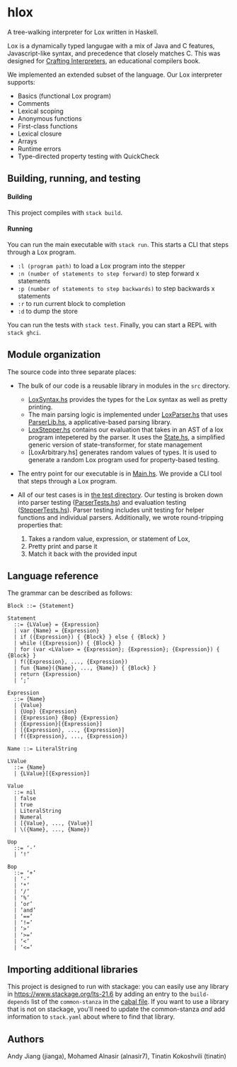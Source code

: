 # hlox

A tree-walking interpreter for Lox written in Haskell.

Lox is a dynamically typed langugae with a mix of Java and C features, Javascript-like syntax, and precedence that closely matches C. This was designed for [Crafting Interpreters](https://craftinginterpreters.com/), an educational compilers book.

We implemented an extended subset of the language. Our Lox interpreter supports:
* Basics (functional Lox program)
* Comments
* Lexical scoping
* Anonymous functions
* First-class functions
* Lexical closure
* Arrays
* Runtime errors
* Type-directed property testing with QuickCheck

## Building, running, and testing

#### Building
This project compiles with `stack build`. 

#### Running 
You can run the main executable with `stack run`. This starts a CLI that steps through a Lox program.
- `:l (program path)` to load a Lox program into the stepper
- `:n (number of statements to step forward)` to step forward x statements
- `:p (number of statements to step backwards)` to step backwards x statements
- `:r` to run current block to completion
- `:d` to dump the store

You can run the tests with `stack test`. Finally, you can start a REPL with `stack ghci`.

## Module organization

The source code into three separate places:

  - The bulk of our code is a reusable library in 
    modules in the `src` directory. 
    - [LoxSyntax.hs](src/LoxSyntax.hs) provides the types for the Lox syntax as well as pretty printing. 
    - The main parsing logic is implemented under [LoxParser.hs](src/LoxParser.hs) that uses [ParserLib.hs](src/ParserLib.hs), a applicative-based parsing library. 
    - [LoxStepper.hs](src/LoxStepper.hs) contains our evaluation that takes in an AST of a lox program intepetered by the parser. It uses the [State.hs](src/State.hs), a simplified generic version of state-transformer, for state management
    - [LoxArbitrary.hs] generates random values of types. It is  used to generate a random Lox program used for property-based testing.

  - The entry point for our executable is in [Main.hs](app/Main.hs). We provide a CLI tool that steps through a Lox program.
  
  - All of our test cases is in [the test directory](test/Spec.hs). Our testing is broken down into parser testing ([ParserTests.hs](test/ParserTests.hs)) and evaluation testing ([StepperTests.hs](test/StepperTests.hs)). Parser testing includes unit testing for helper functions and individual parsers. Additionally, we wrote round-tripping properties that:
    1. Takes a random value, expression, or statement of Lox, 
    2. Pretty print and parse it
    3. Match it back with the provided input

## Language reference

The grammar can be described as follows:

```
Block ::= {Statement} 

Statement 
  ::= {LValue} = {Expression}
  | var {Name} = {Expression} 
  | if ({Expression}) { {Block} } else { {Block} }
  | while ({Expression}) { {Block} }
  | for (var <LValue> = {Expression}; {Expression}; {Expression}) { {Block} }
  | f({Expression}, ..., {Expression})
  | fun {Name}({Name}, ..., {Name}) { {Block} }
  | return {Expression}
  | ‘;’

Expression
  ::= {Name}
  | {Value}
  | {Uop} {Expression}
  | {Expression} {Bop} {Expression}
  | {Expression}[{Expression}]
  | [{Expression}, ..., {Expression}]
  | f({Expression}, ..., {Expression}) 

Name ::= LiteralString

LValue
  ::= {Name}
  | {LValue}[{Expression}]

Value 
  ::= nil
  | false
  | true
  | LiteralString
  | Numeral
  | [{Value}, ..., {Value}]
  | \({Name}, ..., {Name})

Uop
  ::= ‘-’
  | ‘!’

Bop
  ::= ‘+’
  | ‘-’
  | ‘*’
  | ‘/’
  | ‘%’
  | ‘or’
  | ‘and’
  | ‘==’
  | ‘!=’
  | ‘>’
  | ‘>=’
  | ‘<’
  | ‘<=’
```

## Importing additional libraries

This project is designed to run with stackage: you can easily use any library in https://www.stackage.org/lts-21.6 by adding an entry to the `build-depends` list of the `common-stanza` in the [cabal file](project-cis5520.cabal). If you want to use a library that is not on stackage, you'll need to update the common-stanza *and* add information to `stack.yaml` about where to find that library.

## Authors

Andy Jiang (jianga), Mohamed Alnasir (alnasir7), Tinatin Kokoshvili (tinatin)